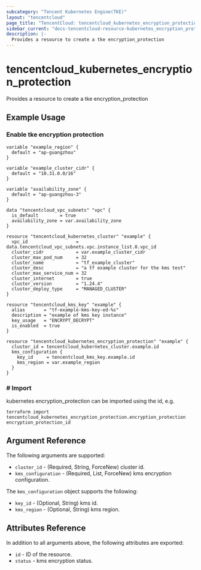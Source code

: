 ```yaml
---
subcategory: "Tencent Kubernetes Engine(TKE)"
layout: "tencentcloud"
page_title: "TencentCloud: tencentcloud_kubernetes_encryption_protection"
sidebar_current: "docs-tencentcloud-resource-kubernetes_encryption_protection"
description: |-
  Provides a resource to create a tke encryption_protection
---
```


# tencentcloud_kubernetes_encryption_protection

Provides a resource to create a tke encryption_protection

## Example Usage

### Enable tke encryption protection

```hcl
variable "example_region" {
  default = "ap-guangzhou"
}

variable "example_cluster_cidr" {
  default = "10.31.0.0/16"
}

variable "availability_zone" {
  default = "ap-guangzhou-3"
}

data "tencentcloud_vpc_subnets" "vpc" {
  is_default        = true
  availability_zone = var.availability_zone
}

resource "tencentcloud_kubernetes_cluster" "example" {
  vpc_id                  = data.tencentcloud_vpc_subnets.vpc.instance_list.0.vpc_id
  cluster_cidr            = var.example_cluster_cidr
  cluster_max_pod_num     = 32
  cluster_name            = "tf_example_cluster"
  cluster_desc            = "a tf example cluster for the kms test"
  cluster_max_service_num = 32
  cluster_internet        = true
  cluster_version         = "1.24.4"
  cluster_deploy_type     = "MANAGED_CLUSTER"
}

resource "tencentcloud_kms_key" "example" {
  alias       = "tf-example-kms-key-ed-%s"
  description = "example of kms key instance"
  key_usage   = "ENCRYPT_DECRYPT"
  is_enabled  = true
}

resource "tencentcloud_kubernetes_encryption_protection" "example" {
  cluster_id = tencentcloud_kubernetes_cluster.example.id
  kms_configuration {
    key_id     = tencentcloud_kms_key.example.id
    kms_region = var.example_region
  }
}
```

### # Import

kubernetes encryption_protection can be imported using the id, e.g.

```hcl
terraform import tencentcloud_kubernetes_encryption_protection.encryption_protection encryption_protection_id
```

## Argument Reference

The following arguments are supported:

* `cluster_id` - (Required, String, ForceNew) cluster id.
* `kms_configuration` - (Required, List, ForceNew) kms encryption configuration.

The `kms_configuration` object supports the following:

* `key_id` - (Optional, String) kms id.
* `kms_region` - (Optional, String) kms region.

## Attributes Reference

In addition to all arguments above, the following attributes are exported:

* `id` - ID of the resource.
* `status` - kms encryption status.


